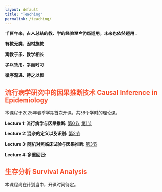 ```yaml
---
layout: default
title: "Teaching"
permalink: /teaching/
---
```


**千百年来，古人总结的教、学的经验至今仍然适用，未来也依然适用：**

**有教无类、因材施教**

**寓教于乐、教学相长**

**学以致用、学而时习**

**循序渐进、持之以恒**

## <span style="color:#F85634"> 流行病学研究中的因果推断技术 Causal Inference in Epidemiology  </span>
本课程于2025年春季学期首次开课，共36个学时的理论课。

**Lecture 1: 流行病学与因果推断:** [第0节](/documents/Lec1_流行病学简史_20250224.pdf), [第1节](/documents/Lec1_流行病学与因果推断.pdf)

**Lecture 2: 混杂的定义以及识别:** [第2节](/documents/Lec2_混杂因素的定义和识别.pdf)

**Lecture 3: 随机对照临床试验与因果推断:** [第3节](/documents/Lec3_随机对照临床试验RCT.pdf)

**Lecture 4: 多重回归:** 

## <span style="color:#F85634"> 生存分析 Survival Analysis  </span>
本课程尚在计划当中，开课时间待定。
